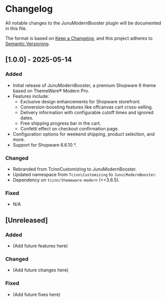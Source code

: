 # Changelog

All notable changes to the JunuModernBooster plugin will be documented in this file.

The format is based on [Keep a Changelog](https://keepachangelog.com/en/1.0.0/), and this project adheres to [Semantic Versioning](https://semver.org/spec/v2.0.0.html).

## [1.0.0] - 2025-05-14

### Added
- Initial release of JunuModernBooster, a premium Shopware 6 theme based on ThemeWare® Modern Pro.
- Features include:
  - Exclusive design enhancements for Shopware storefront.
  - Conversion-boosting features like offcanvas cart cross-selling.
  - Delivery information with configurable cutoff times and ignored dates.
  - Free shipping progress bar in the cart.
  - Confetti effect on checkout confirmation page.
- Configuration options for weekend shipping, product selection, and more.
- Support for Shopware 6.6.10.*.

### Changed
- Rebranded from TcinnCustomizing to JunuModernBooster.
- Updated namespace from `Tcinn\Customizing` to `Junu\ModernBooster`.
- Dependency on `tcinn/themeware-modern` (<=3.6.5).

### Fixed
- N/A

## [Unreleased]

### Added
- (Add future features here)

### Changed
- (Add future changes here)

### Fixed
- (Add future fixes here)